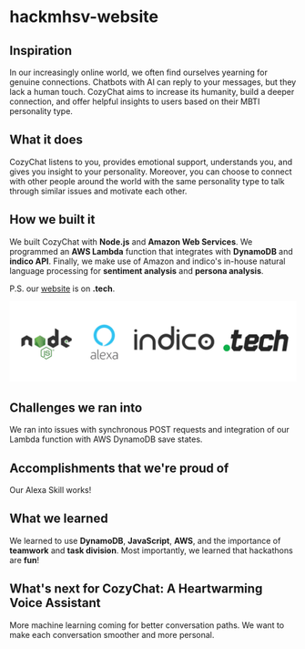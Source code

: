 # hackmhsv-website

## Inspiration

In our increasingly online world, we often find ourselves yearning for genuine connections. Chatbots with AI can reply to your messages, but they lack a human touch. CozyChat aims to increase its humanity, build a deeper connection, and offer helpful insights to users based on their MBTI personality type. 

## What it does

CozyChat listens to you, provides emotional support, understands you, and gives you insight to your personality. Moreover, you can choose to connect with other people around the world with the same personality type to talk through similar issues and motivate each other. 

## How we built it

We built CozyChat with **Node.js** and **Amazon Web Services**. We programmed an **AWS Lambda** function that integrates with **DynamoDB** and **indico API**. Finally, we make use of Amazon and indico's in-house natural language processing for **sentiment analysis** and **persona analysis**. 

P.S. our [website](http://cozychat.tech/) is on **.tech**.

![image](https://github.com/shadowninjazx/hackmhsv-website/blob/master/images/icons2.jpg?raw=true)

## Challenges we ran into

We ran into issues with synchronous POST requests and integration of our Lambda function with AWS DynamoDB save states. 

## Accomplishments that we're proud of

Our Alexa Skill works!

## What we learned

We learned to use **DynamoDB**, **JavaScript**, **AWS**, and the importance of **teamwork** and **task division**. Most importantly, we learned that hackathons are **fun**!

## What's next for CozyChat: A Heartwarming Voice Assistant

More machine learning coming for better conversation paths. We want to make each conversation smoother and more personal. 
